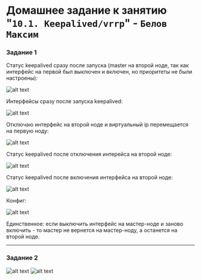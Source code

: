 # Домашнее задание к занятию "`10.1. Keepalived/vrrp`" - `Белов Максим`


### Задание 1

Статус keepalived сразу после запуска (master на второй ноде, так как интерфейс на первой был выключен и включен, но приоритеты не были настроены):

![alt text](https://github.com/Maxterx10/10-01-Keepalived/blob/main/10-01-1.1.png)

Интерфейсы сразу после запуска keepalived:

![alt text](https://github.com/Maxterx10/10-01-Keepalived/blob/main/10-01-1.2.png)

Отключаю интерфейс на второй ноде и виртуальный ip перемещается на первую ноду:

![alt text](https://github.com/Maxterx10/10-01-Keepalived/blob/main/10-01-1.3.png)

Статус keepalived после отключения интерейса на второй ноде:

![alt text](https://github.com/Maxterx10/10-01-Keepalived/blob/main/10-01-1.4.png)

Статус keepalived после включения интерфейса на второй ноде:

![alt text](https://github.com/Maxterx10/10-01-Keepalived/blob/main/10-01-1.5.png)

Конфиг:

![alt text](https://github.com/Maxterx10/10-01-Keepalived/blob/main/10-01-1.6.png)

Единственное: если выключить интерфейс на мастер-ноде и заново включить - то мастер не вернется на мастер-ноду, а останется на второй ноде.

---

### Задание 2

![alt text](https://github.com/Maxterx10/10-01-Keepalived/blob/main/10-01-2.1.png)
![alt text](https://github.com/Maxterx10/10-01-Keepalived/blob/main/10-01-2.2.png)
